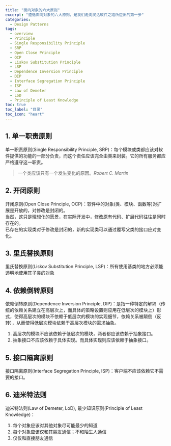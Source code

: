 ```yaml
---
title: "面向对象的六大原则"
excerpt: "遵循面向对象的六大原则，是我们走向灵活软件之路所迈出的第一步"
categories:
  - Design Patterns
tags:
  - overview
  - Principle
  - Single Responsibility Principle
  - SRP
  - Open Close Principle
  - OCP
  - Liskov Substitution Principle
  - LSP
  - Dependence Inversion Principle
  - DIP
  - Interface Segregation Principle
  - ISP
  - Law of Demeter
  - LoD
  - Principle of Least Knowledge
toc: true
toc_label: "目录"
toc_icon: "heart"
---
```


## 1. 单一职责原则
单一职责原则(Single Responsibility Principle, SRP)：每个模块或类都应该对软件提供的功能的一部分负责，而这个责任应该完全由类来封装。它的所有服务都应严格遵守这一职责。  
> 一个类应该只有一个发生变化的原因。<cite>Robert C. Martin</cite>

## 2. 开闭原则
开闭原则(Open Close Principle, OCP)：软件中的对象(类、模块、函数等)对扩展是开放的，对修改是封闭的。  
当然，这只是理想化的愿景，在实际开发中，修改原有代码、扩展代码往往是同时存在的。  
已存在的实现类对于修改是封闭的，新的实现类可以通过覆写父类的接口应对变化。

## 3. 里氏替换原则
里氏替换原则(Liskov Substitution Principle, LSP)：所有使用基类的地方必须能透明地使用其子类的对象

## 4. 依赖倒转原则
依赖倒转原则(Dependence Inversion Principle, DIP)：是指一种特定的解耦（传统的依赖关系建立在高层次上，而具体的策略设置则应用在低层次的模块上）形式，使得高层次的模块不依赖于低层次的模块的实现细节，依赖关系被颠倒（反转），从而使得低层次模块依赖于高层次模块的需求抽象。

1. 高层次的模块不应该依赖于低层次的模块，两者都应该依赖于抽象接口。
2. 抽象接口不应该依赖于具体实现。而具体实现则应该依赖于抽象接口。

## 5. 接口隔离原则
接口隔离原则(Interface Segregation Principle, ISP)：客户端不应该依赖它不需要的接口。

## 6. 迪米特法则
迪米特法则(Law of Demeter, LoD), 最少知识原则(Principle of Least Knowledge)：
1. 每个对象应该对其他对象尽可能最少的知道
2. 每个对象应该仅和其朋友通信；不和陌生人通信
3. 仅仅和直接朋友通信
